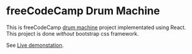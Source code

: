 freeCodeCamp Drum Machine
=========================

This is freeCodeCamp [drum machine](https://learn.freecodecamp.org/front-end-libraries/front-end-libraries-projects/build-a-drum-machine) project implementated using React. This project is done _without_ bootstrap css framework.

See [Live demonstation](https://e-tinkers.github.io/freecodecamp/front-end-libraries/drum-machine/index.html).
